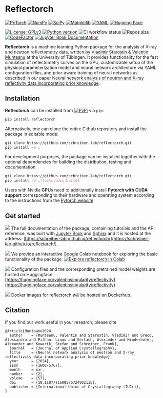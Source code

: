 # Reflectorch

[![PyTorch](https://img.shields.io/badge/PyTorch-%23EE4C2C.svg?style=for-the-badge&logo=PyTorch&logoColor=white)](https://pytorch.org/)
[![NumPy](https://img.shields.io/badge/numpy-%23013243.svg?style=for-the-badge&logo=numpy&logoColor=white)](https://numpy.org/)
[![SciPy](https://img.shields.io/badge/SciPy-%230C55A5.svg?style=for-the-badge&logo=scipy&logoColor=%white)](https://scipy.org/)
[![Matplotlib](https://img.shields.io/badge/Matplotlib-%23ffffff.svg?style=for-the-badge&logo=Matplotlib&logoColor=black)](https://matplotlib.org/)
[![YAML](https://img.shields.io/badge/yaml-%23ffffff.svg?style=for-the-badge&logo=yaml&logoColor=151515)](https://yaml.org/)
[![Hugging Face](https://img.shields.io/badge/Hugging%20Face-%23FFD700.svg?style=for-the-badge&logo=huggingface&logoColor=black)](https://huggingface.co/valentinsingularity/reflectivity)

[![License: GPLv3](https://img.shields.io/badge/License-GPLv3-blue.svg)](https://www.gnu.org/licenses/gpl-3.0)
[![Python version](https://img.shields.io/badge/python-3.7%7C3.8%7C3.9%7C3.10%7C3.11%7C3.12-blue.svg)](https://www.python.org/)
![CI workflow status](https://github.com/schreiber-lab/reflectorch/actions/workflows/ci.yml/badge.svg)
![Repos size](https://img.shields.io/github/repo-size/schreiber-lab/reflectorch)
[![CodeFactor](https://www.codefactor.io/repository/github/schreiber-lab/reflectorch/badge)](https://www.codefactor.io/repository/github/schreiber-lab/reflectorch)
[![Jupyter Book Documentation](https://jupyterbook.org/badge.svg)](https://schreiber-lab.github.io/reflectorch/)
<!-- [![Code style: Ruff](https://img.shields.io/endpoint?url=https://raw.githubusercontent.com/astral-sh/ruff/main/assets/badge/v2.json)](https://github.com/astral-sh/ruff) -->


**Reflectorch** is a machine learning Python package for the analysis of X-ray and neutron reflectometry data, written by [Vladimir Starostin](https://github.com/StarostinV/) & [Valentin Munteanu](https://github.com/valentinsingularity) at the University of Tübingen. It provides functionality for the fast simulation of reflectometry curves on the GPU, customizable setup of the physical parameterization model and neural network architecture via YAML configuration files, and prior-aware training of neural networks as described in our paper [Neural network analysis of neutron and X-ray reflectivity data incorporating prior knowledge](https://doi.org/10.1107/S1600576724002115).

## Installation

**Reflectorch** can be installed from [![PyPi](https://img.shields.io/badge/PyPi-3776AB.svg?style=flat&logo=pypi&logoColor=white)](https://pypi.org/project/reflectorch/) via ``pip``:

<!-- or from [![conda-forge](https://img.shields.io/badge/conda--forge-44A833.svg?style=flat&logo=conda-forge&logoColor=white)](https://anaconda.org/conda-forge/reflectorch/) via ``conda``: -->

```bash
pip install reflectorch
```

<!-- or

```bash
conda install -c conda-forge reflectorch
``` -->

Alternatively, one can clone the entire Github repository and install the package in editable mode:

```bash
git clone https://github.com/schreiber-lab/reflectorch.git
pip install -e .
```

For development purposes, the package can be installed together with the optional dependencies for building the distribution, testing and documentation:

```bash
git clone https://github.com/schreiber-lab/reflectorch.git
pip install -e .[tests,docs,build]
```

Users with Nvidia **GPU**s need to additionally install **Pytorch with CUDA support** corresponding to their hardware and operating system according to the instructions from the [Pytorch website](https://pytorch.org/get-started/locally/)

## Get started

![](https://img.shields.io/badge/Documentation%20Page-%23FFDD33.svg?style=flat&logo=read-the-docs&logoColor=black) The full documentation of the package, containing tutorials and the API reference, was built with [Jupyter Book](https://jupyterbook.org/) and [Sphinx](https://www.sphinx-doc.org) and it is hosted at the address: [https://schreiber-lab.github.io/reflectorch/](https://schreiber-lab.github.io/reflectorch/).

![](https://img.shields.io/badge/Interactive%20Notebook-%23F9AB00.svg?style=flat&logo=google-colab&logoColor=black) We provide an interactive Google Colab notebook for exploring the basic functionality of the package: [![Explore reflectorch in Colab](https://colab.research.google.com/assets/colab-badge.svg)](https://colab.research.google.com/drive/1rf_M8S_5kYvUoK0-9-AYal_fO3oFl7ck?usp=sharing)<br>

![](https://img.shields.io/badge/Hugging%20Face-%23FFD700.svg?style=flat&logo=huggingface&logoColor=black) Configuration files and the corresponding pretrained model weights are hosted on Huggingface: [https://huggingface.co/valentinsingularity/reflectivity](https://huggingface.co/valentinsingularity/reflectivity).

![](https://img.shields.io/badge/Docker-2496ED.svg?style=flat&logo=docker&logoColor=white) Docker images for reflectorch *will* be hosted on Dockerhub.

## Citation
If you find our work useful in your research, please cite:
```
@Article{Munteanu2024,
  author    = {Munteanu, Valentin and Starostin, Vladimir and Greco, Alessandro and Pithan, Linus and Gerlach, Alexander and Hinderhofer, Alexander and Kowarik, Stefan and Schreiber, Frank},
  journal   = {Journal of Applied Crystallography},
  title     = {Neural network analysis of neutron and X-ray reflectivity data incorporating prior knowledge},
  year      = {2024},
  issn      = {1600-5767},
  month     = mar,
  number    = {2},
  volume    = {57},
  doi       = {10.1107/s1600576724002115},
  publisher = {International Union of Crystallography (IUCr)},
}
```